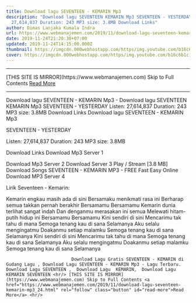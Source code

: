 ```yaml
---
title: Download lagu SEVENTEEN - KEMARIN Mp3
description: "Download lagu SEVENTEEN KEMARIN Mp3 SEVENTEEN - YESTERDAY Listen:
  27,614,837 Duration: 243 MP3 size: 3.8MB Download Links"
author: Dimas Lanjaka Kumala Indra
url: https://www.webmanajemen.com/2019/11/download-lagu-seventeen-kemarin-mp3_24.html
date: 2019-11-24T21:20:30+07:00
updated: 2019-11-24T14:15:00.000Z
thumbnail: https://imgcdn.000webhostapp.com/https/img.youtube.com/b16c6b1c17f22233f4b624004b5282e3.jpeg
cover: https://imgcdn.000webhostapp.com/https/img.youtube.com/b16c6b1c17f22233f4b624004b5282e3.jpeg
---
```


<hr/> [THIS SITE IS MIRROR](https://www.webmanajemen.com) Skip to Full Contents <a href="https://www.webmanajemen.com/2019/11/download-lagu-seventeen-kemarin-mp3_24.html" rel="follow" class="button" id="read-more">Read More</a> <hr/> Download lagu SEVENTEEN - KEMARIN Mp3 - Download lagu SEVENTEEN KEMARIN Mp3 SEVENTEEN - YESTERDAY Listen: 27,614,837 Duration: 243 MP3 size: 3.8MB Download Links Download lagu SEVENTEEN - KEMARIN Mp3

  SEVENTEEN - YESTERDAY 

  Listen: 27,614,837 
  Duration: 243 
  MP3 size: 3.8MB 

  Download Links 
  Download Mp3 Server 1 

  Download Mp3 Server 2 
  Download Server 3 
  Play / Stream [3.8 MB] Download Songs SEVENTEEN - KEMARIN MP3 - FREE Fast Easy Online 
  Download MP3 Server 4 


                             
Lirik Seventeen - Kemarin:
                             
Kemarin engkau masih ada di sini
 Bersamaku menikmati rasa ini
 Berharap semua takkan pernah berakhir
 Bersamamu
 Bersamamu
 Kemarin dunia terlihat sangat indah
 Dan denganmu merasakan ini semua
 Melewati hitam-putih hidup ini
 Bersamamu
 Bersamamu
 Kini sendiri di sini
 Mencarimu tak tahu di mana
 Semoga tenang kau di sana
 Selamanya
 Aku selalu mengingatmu
 Doakanmu setiap malamku
 Semoga tenang kau di sana
 Selamanya
 Kini sendiri di sini
 Mencarimu tak tahu di mana
 Semoga tenang kau di sana
 Selamanya
 Aku selalu mengingatmu
 Doakanmu setiap malamku
 Semoga tenang kau di sana
 Selamanya                                 
                                 
                             Download Lagu Gratis SEVENTEEN - KEMARIN di Gudang Lagu , Download Lagu SEVENTEEN - KEMARIN Mp3 - Lagu Terbaru.                                                         Download Lagu SEVENTEEN ,  Download Lagu  KEMARIN,  Download Lagu  KEMARIN SEVENTEEN <hr/> [THIS SITE IS MIRROR](https://www.webmanajemen.com) Skip to Full Contents <a href="https://www.webmanajemen.com/2019/11/download-lagu-seventeen-kemarin-mp3_24.html" rel="follow" class="button" id="read-more">Read More</a> <hr/>